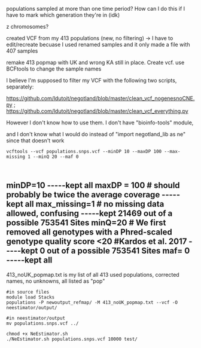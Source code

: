 populations sampled at more than one time period? How can I do this if I have to mark which generation they're in (idk)

z chromosomes?



created VCF from my 413 populations (new, no filtering) -> I have to edit/recreate becuase I used renamed samples and it only made a file with 407 samples

remake 413 popmap with UK and wrong KA still in place. Create vcf. use BCFtools to change the sample names 

I believe I'm supposed to filter my VCF with the following two scripts, separately:

https://github.com/ldutoit/negotland/blob/master/clean_vcf_nogenesnoCNE.py ; https://github.com/ldutoit/negotland/blob/master/clean_vcf_everything.py

However I don't know how to use them. I don't have "bioinfo-tools" module, 

and I don't know what I would do instead of "import negotland_lib as ne" since that doesn't work
```
vcftools --vcf populations.snps.vcf --minDP 10 --maxDP 100 --max-missing 1 --minQ 20 --maf 0



```



minDP=10 -----kept all
maxDP = 100 # should probably be twice the average coverage -----kept all
max_missing=1 # no missing data allowed, confusing -----kept 21469 out of a possible 753541 Sites
minQ=20 # We first removed all genotypes with a Phred-scaled genotype quality score <20 #Kardos et al. 2017 -----kept 0 out of a possible 753541 Sites
maf= 0  -----kept all
-----

413_noUK_popmap.txt is my list of all 413 used populations, corrected names, no unknowns, all listed as "pop"
```
#in source files
module load Stacks
populations -P newoutput_refmap/ -M 413_noUK_popmap.txt --vcf -O neestimator/output/

#in neestimator/output
mv populations.snps.vcf ../

chmod +x NeEstimator.sh
./NeEstimator.sh populations.snps.vcf 10000 test/



```
